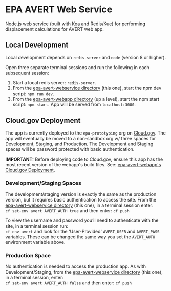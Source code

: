 # EPA AVERT Web Service

Node.js web service (built with Koa and Redis/Kue) for performing displacement calculations for AVERT web app.

## Local Development
Local development depends on `redis-server` and `node` (version 8 or higher).

Open three separate terminal sessions and run the following in each subsequent session:
1. Start a local redis server: `redis-server`.
2. From the [epa-avert-webservice directory](/epa-avert-webservice) (this one), start the npm dev script: `npm run dev`.
3. From the [epa-avert-webapp directory](/epa-avert-webapp) (up a level), start the npm start script: `npm start`. App will be served from `localhost:3000`.

## Cloud.gov Deployment
The app is currently deployed to the `epa-prototyping` org on [Cloud.gov](https://cloud.gov/). The app will eventually be moved to a non-sandbox org w/ three spaces for Development, Staging, and Production. The Development and Staging spaces will be password protected with basic authentication.

**IMPORTANT:** Before deploying code to Cloud.gov, ensure this app has the most recent version of the webapp's build files. See: [epa-avert-webapp's Cloud.gov Deployment](/epa-avert-webapp#cloudgov-deployment).

### Development/Staging Spaces
The development/staging version is exactly the same as the production version, but it requires basic authentication to access the site. From the [epa-avert-webservice directory](/epa-avert-webservice) (this one), in a terminal session enter:    
`cf set-env avert AVERT_AUTH true` and then enter: `cf push`

To view the username and password you’ll need to authenticate with the site, in a terminal session run:    
`cf env avert` and look for the 'User-Provided' `AVERT_USER` and `AVERT_PASS` variables. These can be changed the same way you set the `AVERT_AUTH` environment variable above.

### Production Space
No authentication is needed to access the production app. As with Development/Staging, from the [epa-avert-webservice directory](/epa-avert-webservice) (this one), in a terminal session, enter:    
`cf set-env avert AVERT_AUTH false` and then enter: `cf push`

